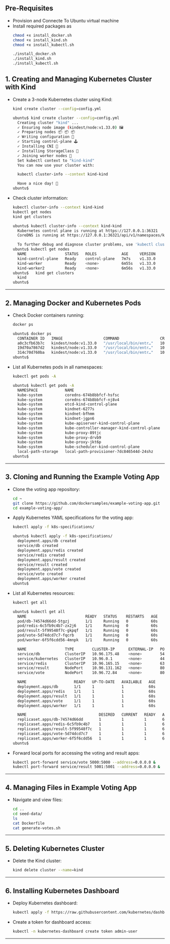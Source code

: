 ## Pre-Requisites

- Provision and Connecte To Ubuntu virtual machine
- Install required packages as
  ```bash
  chmod +x install_docker.sh
  chmod +x install_kind.sh
  chmod +x install_kubectl.sh

  ./install_docker.sh
  ./install_kind.sh
  ./install_kubectl.sh
  ```

## 1. Creating and Managing Kubernetes Cluster with Kind

- Create a 3-node Kubernetes cluster using Kind:
  ```bash
  kind create cluster --config=config.yml

  ubuntu$ kind create cluster --config=config.yml
    Creating cluster "kind" ...
    ✓ Ensuring node image (kindest/node:v1.33.0) 🖼
    ✓ Preparing nodes 📦 📦 📦
    ✓ Writing configuration 📜
    ✓ Starting control-plane 🕹️
    ✓ Installing CNI 🔌
    ✓ Installing StorageClass 💾
    ✓ Joining worker nodes 🚜
    Set kubectl context to "kind-kind"
    You can now use your cluster with:

    kubectl cluster-info --context kind-kind

    Have a nice day! 👋
  ubuntu$
  ```

- Check cluster information:
  ```bash
  kubectl cluster-info --context kind-kind
  kubectl get nodes
  kind get clusters

  ubuntu$ kubectl cluster-info --context kind-kind
    Kubernetes control plane is running at https://127.0.0.1:36321
    CoreDNS is running at https://127.0.0.1:36321/api/v1/namespaces/kube-system/services/kube-dns:dns/proxy

    To further debug and diagnose cluster problems, use 'kubectl cluster-info dump'.
  ubuntu$ kubectl get nodes
    NAME                 STATUS   ROLES           AGE     VERSION
    kind-control-plane   Ready    control-plane   7m7s    v1.33.0
    kind-worker          Ready    <none>          6m55s   v1.33.0
    kind-worker2         Ready    <none>          6m56s   v1.33.0
  ubuntu$   kind get clusters
    kind
  ubuntu$
  ```

---

## 2. Managing Docker and Kubernetes Pods

- Check Docker containers running:
  ```bash
  docker ps

  ubuntu$ docker ps
    CONTAINER ID   IMAGE                  COMMAND                  CREATED          STATUS         PORTS                       NAMES
    a0c3cfb63b7c   kindest/node:v1.33.0   "/usr/local/bin/entr…"   10 minutes ago   Up 9 minutes                               kind-worker
    19d70a7867d2   kindest/node:v1.33.0   "/usr/local/bin/entr…"   10 minutes ago   Up 9 minutes                               kind-worker2
    314c70d760ba   kindest/node:v1.33.0   "/usr/local/bin/entr…"   10 minutes ago   Up 9 minutes   127.0.0.1:36321->6443/tcp   kind-control-plane
  ubuntu$  
  ```

- List all Kubernetes pods in all namespaces:
  ```bash
  kubectl get pods -A

  ubuntu$ kubectl get pods -A
    NAMESPACE            NAME                                         READY   STATUS    RESTARTS   AGE
    kube-system          coredns-674b8bbfcf-hsfsc                     1/1     Running   0          10m
    kube-system          coredns-674b8bbfcf-nj8v4                     1/1     Running   0          10m
    kube-system          etcd-kind-control-plane                      1/1     Running   0          10m
    kube-system          kindnet-6277s                                1/1     Running   0          10m
    kube-system          kindnet-bfhmm                                1/1     Running   0          10m
    kube-system          kindnet-jgpn6                                1/1     Running   0          10m
    kube-system          kube-apiserver-kind-control-plane            1/1     Running   0          10m
    kube-system          kube-controller-manager-kind-control-plane   1/1     Running   0          10m
    kube-system          kube-proxy-89tjc                             1/1     Running   0          10m
    kube-system          kube-proxy-drvb9                             1/1     Running   0          10m
    kube-system          kube-proxy-jkt6p                             1/1     Running   0          10m
    kube-system          kube-scheduler-kind-control-plane            1/1     Running   0          10m
    local-path-storage   local-path-provisioner-7dc846544d-24shz      1/1     Running   0          10m
  ubuntu$  
  ```

---

## 3. Cloning and Running the Example Voting App

- Clone the voting app repository:
  ```bash
  cd ~
  git clone https://github.com/dockersamples/example-voting-app.git
  cd example-voting-app/
  ```

- Apply Kubernetes YAML specifications for the voting app:
  ```bash
  kubectl apply -f k8s-specifications/

  ubuntu$ kubectl apply -f k8s-specifications/
    deployment.apps/db created
    service/db created
    deployment.apps/redis created
    service/redis created
    deployment.apps/result created
    service/result created
    deployment.apps/vote created
    service/vote created
    deployment.apps/worker created
  ubuntu$  
  ```

- List all Kubernetes resources:
  ```bash
  kubectl get all

  ubuntu$ kubectl get all
    NAME                          READY   STATUS    RESTARTS   AGE
    pod/db-74574d66dd-5tgzj       1/1     Running   0          60s
    pod/redis-6c5fb9c4b7-zx2j6    1/1     Running   0          60s
    pod/result-5f99548f7c-gkpqf   1/1     Running   0          60s
    pod/vote-5d74dcd7c7-fqcrb     1/1     Running   0          60s
    pod/worker-6f5f6cdd56-4mnpk   1/1     Running   0          60s

    NAME                 TYPE        CLUSTER-IP      EXTERNAL-IP   PORT(S)          AGE
    service/db           ClusterIP   10.96.175.48    <none>        5432/TCP         60s
    service/kubernetes   ClusterIP   10.96.0.1       <none>        443/TCP          14m
    service/redis        ClusterIP   10.96.165.15    <none>        6379/TCP         60s
    service/result       NodePort    10.96.131.162   <none>        8081:31001/TCP   60s
    service/vote         NodePort    10.96.72.84     <none>        8080:31000/TCP   60s

    NAME                     READY   UP-TO-DATE   AVAILABLE   AGE
    deployment.apps/db       1/1     1            1           60s
    deployment.apps/redis    1/1     1            1           60s
    deployment.apps/result   1/1     1            1           60s
    deployment.apps/vote     1/1     1            1           60s
    deployment.apps/worker   1/1     1            1           60s

    NAME                                DESIRED   CURRENT   READY   AGE
    replicaset.apps/db-74574d66dd       1         1         1       60s
    replicaset.apps/redis-6c5fb9c4b7    1         1         1       60s
    replicaset.apps/result-5f99548f7c   1         1         1       60s
    replicaset.apps/vote-5d74dcd7c7     1         1         1       60s
    replicaset.apps/worker-6f5f6cdd56   1         1         1       60s
  ubuntu$  
  ```

- Forward local ports for accessing the voting and result apps:
  ```bash
  kubectl port-forward service/vote 5000:5000 --address=0.0.0.0 &
  kubectl port-forward service/result 5001:5001 --address=0.0.0.0 &
  ```

---

## 4. Managing Files in Example Voting App

- Navigate and view files:
  ```bash
  cd ..
  cd seed-data/
  ls
  cat Dockerfile
  cat generate-votes.sh
  ```

---

## 5. Deleting Kubernetes Cluster

- Delete the Kind cluster:
  ```bash
  kind delete cluster --name=kind
  ```

---

## 6. Installing Kubernetes Dashboard

- Deploy Kubernetes dashboard:
  ```bash
  kubectl apply -f https://raw.githubusercontent.com/kubernetes/dashboard/v2.7.0/aio/deploy/recommended.yaml
  ```

- Create a token for dashboard access:
  ```bash
  kubectl -n kubernetes-dashboard create token admin-user
  ```

---
